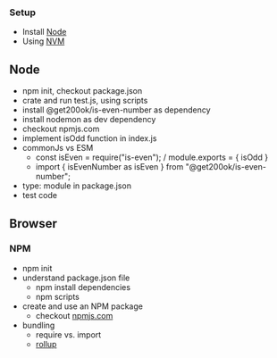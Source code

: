 ### Setup
 - Install [Node](https://nodejs.org/en) 
 - Using [NVM](https://github.com/nvm-sh/nvm)

## Node
- npm init, checkout package.json
- crate and run test.js, using scripts
- install @get200ok/is-even-number as dependency
- install nodemon as dev dependency
- checkout npmjs.com
- implement isOdd function in index.js
- commonJs vs ESM 
  - const isEven = require("is-even"); / module.exports = { isOdd }
  - import { isEvenNumber as isEven } from "@get200ok/is-even-number";
- type: module in package.json
- test code

## Browser



### NPM
 - npm init
 - understand package.json file
   - npm install dependencies
   - npm scripts
 - create and use an NPM package
   - checkout [npmjs.com](https://www.npmjs.com/)
 - bundling
   - require vs. import
   - [rollup](https://rollupjs.org/)
